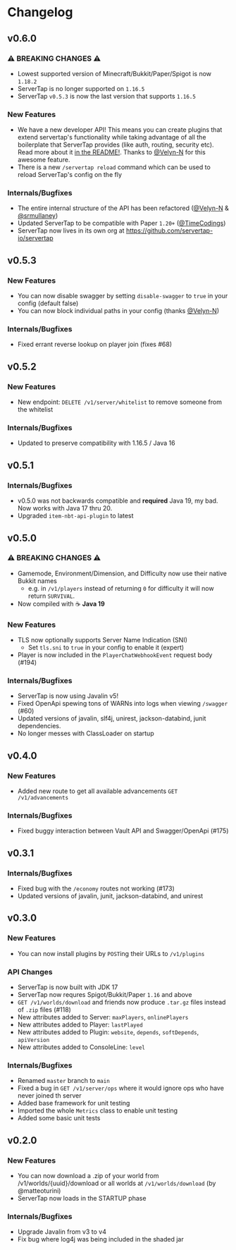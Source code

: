# Changelog

## v0.6.0

### ⚠️ BREAKING CHANGES ⚠️

* Lowest supported version of Minecraft/Bukkit/Paper/Spigot is now `1.18.2`
* ServerTap is no longer supported on `1.16.5`
* ServerTap `v0.5.3` is now the last version that supports `1.16.5`

### New Features

* We have a new developer API! This means you can create plugins that extend servertap's functionality while taking
  advantage of all the boilerplate that ServerTap provides (like auth, routing, security etc). Read more about it [in the README!](https://github.com/servertap-io/servertap#using-the-developer-api). Thanks to [@Velyn-N](https://github.com/Velyn-N) for this awesome feature.
* There is a new `/servertap reload` command which can be used to reload ServerTap's config on the fly

### Internals/Bugfixes

* The entire internal structure of the API has been refactored ([@Velyn-N](https://github.com/Velyn-N) & [@srmullaney](https://github.com/srmullaney))
* Updated ServerTap to be compatible with Paper `1.20+` ([@TimeCodings]((https://github.com/TimeCodings)))
* ServerTap now lives in its own org at <https://github.com/servertap-io/servertap>

## v0.5.3

### New Features

* You can now disable swagger by setting `disable-swagger` to `true`
  in your config (default false)
* You can now block individual paths in your config (thanks [@Velyn-N](https://github.com/Velyn-N))

### Internals/Bugfixes

* Fixed errant reverse lookup on player join (fixes #68)

## v0.5.2

### New Features

* New endpoint: `DELETE /v1/server/whitelist` to remove someone from the
  whitelist

### Internals/Bugfixes

* Updated to preserve compatibility with 1.16.5 / Java 16

## v0.5.1

### Internals/Bugfixes

* v0.5.0 was not backwards compatible and **required** Java 19, my bad.
  Now works with Java 17 thru 20.
* Upgraded `item-nbt-api-plugin` to latest

## v0.5.0

### ⚠️ BREAKING CHANGES ⚠️

* Gamemode, Environment/Dimension, and Difficulty now use their native
  Bukkit names
  * e.g. in `/v1/players` instead of returning `0` for difficulty it will
    now return `SURVIVAL`.
* Now compiled with ☕️ **Java 19**

### New Features

* TLS now optionally supports Server Name Indication (SNI)
  * Set `tls.sni` to `true` in your config to enable it (expert)
* Player is now included in the `PlayerChatWebhookEvent` request body (#194)

### Internals/Bugfixes

* ServerTap is now using Javalin v5!
* Fixed OpenApi spewing tons of WARNs into logs when viewing `/swagger` (#60)
* Updated versions of javalin, slf4j, unirest, jackson-databind, junit
  dependencies.
* No longer messes with ClassLoader on startup

## v0.4.0

### New Features

* Added new route to get all available advancements `GET /v1/advancements`

### Internals/Bugfixes

* Fixed buggy interaction between Vault API and Swagger/OpenApi (#175)

## v0.3.1

### Internals/Bugfixes

* Fixed bug with the `/economy` routes not working (#173)
* Updated versions of javalin, junit, jackson-databind, and unirest

## v0.3.0

### New Features

* You can now install plugins by `POST`ing their URLs to `/v1/plugins`

### API Changes

* ServerTap is now built with JDK 17
* ServerTap now requres Spigot/Bukkit/Paper `1.16` and above
* `GET /v1/worlds/download` and friends now produce `.tar.gz` files instead of `.zip` files (#118)
* New attributes added to Server: `maxPlayers`, `onlinePlayers`
* New attributes added to Player: `lastPlayed`
* New attributes added to Plugin: `website`, `depends`, `softDepends`, `apiVersion`
* New attributes added to ConsoleLine: `level`

### Internals/Bugfixes

* Renamed `master` branch to `main`
* Fixed a bug in `GET /v1/server/ops` where it would ignore ops who have never joined th server
* Added base framework for unit testing
* Imported the whole `Metrics` class to enable unit testing
* Added some basic unit tests

## v0.2.0

### New Features

* You can now download a .zip of your world from /v1/worlds/{uuid}/download or all worlds at `/v1/worlds/download` (by @matteoturini)
* ServerTap now loads in the STARTUP phase

### Internals/Bugfixes

* Upgrade Javalin from v3 to v4
* Fix bug where log4j was being included in the shaded jar
